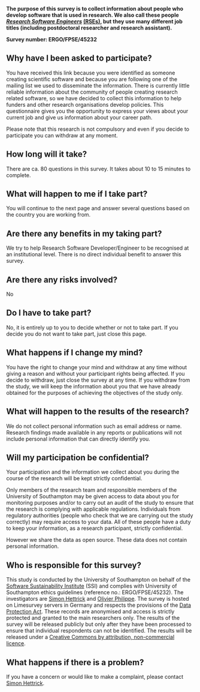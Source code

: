 **The purpose of this survey is to collect information about people who develop software that is used in research. We also call these people *[Research Software Engineers](https://www.software.ac.uk/blog/2016-11-17-not-so-brief-history-research-software-engineers)* [(RSEs)](https://www.software.ac.uk/blog/2016-11-17-not-so-brief-history-research-software-engineers), but they use many different job titles (including postdoctoral researcher and research assistant).**


**Survey number: ERGO/FPSE/45232**

Why have I been asked to participate?
----------------------------------

You have received this link because you were identified as someone creating scientific software and because you are following one of the mailing list we used to disseminate the information.
There is currently little reliable information about the community of people creating research related software, so we have decided to collect this information to help funders and other research organisations develop policies.
This questionnaire gives you the opportunity to express your views about your current job and give us information about your career path.

Please note that this research is not compulsory and even if you decide to participate you can withdraw at any moment.

How long will it take?
----------------------

There are ca. 80 questions in this survey. It takes about 10 to 15 minutes to complete.

What will happen to me if I take part?
--------------------------------------

You will continue to the next page and answer several questions based on the country you are working from.


Are there any benefits in my taking part?
-----------------------------------------

We try to help Research Software Developer/Engineer to be recognised at an institutional level. There is no direct individual benefit to answer this survey.

Are there any risks involved?
-----------------------------

No

Do I have to take part?
-----------------------

No, it is entirely up to you to decide whether or not to take part. If you decide you do not want to take part, just close this page.

What happens if I change my mind?
---------------------------------

You have the right to change your mind and withdraw at any time without giving a reason and without your participant rights being affected. If you decide to withdraw, just close the survey at any time.
If you withdraw from the study, we will keep the information about you that we have already obtained for the purposes of achieving the objectives of the study only.

What will happen to the results of the research?
------------------------------------------------

We do not collect personal information such as email address or name. Research findings made available in any reports or publications will not include personal information that can directly identify you.


Will my participation be confidential?
--------------------------------------

Your participation and the information we collect about you during the course of the research will be kept strictly confidential.

Only members of the research team and responsible members of the University of Southampton may be given access to data about you for monitoring purposes and/or to carry out an audit of the study to ensure that the research is complying with applicable regulations. Individuals from regulatory authorities (people who check that we are carrying out the study correctly) may require access to your data. All of these people have a duty to keep your information, as a research participant, strictly confidential.

However we share the data as open source. These data does not contain personal information.


Who is responsible for this survey?
-----------------------------------

This study is conducted by the University of Southampton on behalf of the [Software Sustainability Institute](http://software.ac.uk/) (SSI) and complies with University of Southampton ethics guidelines (reference no.: ERGO/FPSE/45232).
The investigators are [Simon Hettrick](mailto:s.hettrick@software.ac.uk) and [Olivier Philippe](mailto:olivier.philippe@soton.ac.uk).
The survey is hosted on Limesurvey servers in Germany and respects the provisions of the [Data Protection Act](https://www.gov.uk/data-protection/the-data-protection-act).
These records are anonymised and access is strictly protected and granted to the main researchers only. The results of the survey will be released publicly but only after they have been processed to ensure that individual respondents can not be identified. The results will be released under a [Creative Commons by attribution, non-commercial licence](https://creativecommons.org/licenses/by-nc/2.5/scotland/).

What happens if there is a problem?
-----------------------------------

If you have a concern or would like to make a complaint, please contact [Simon Hettrick](mailto:s.hettrick@software.ac.uk).






